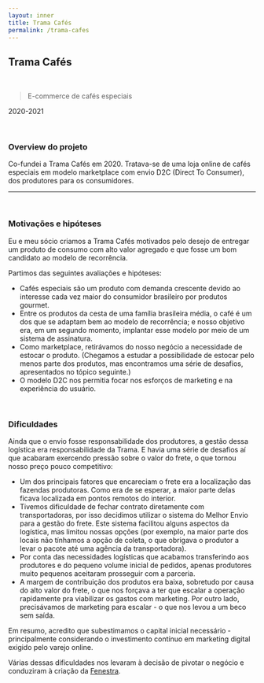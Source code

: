 ```yaml
---
layout: inner
title: Trama Cafés
permalink: /trama-cafes
---
```


## Trama Cafés

<br>

> E-commerce de cafés especiais

<p class="light-text">2020-2021</p>

<br>

### Overview do projeto

Co-fundei a Trama Cafés em 2020. Tratava-se de uma loja online de cafés especiais em modelo marketplace com envio D2C (Direct To Consumer), dos produtores para os consumidores.

<hr><br>

### Motivações e hipóteses

Eu e meu sócio criamos a Trama Cafés motivados pelo desejo de entregar um produto de consumo com alto valor agregado e que fosse um bom candidato ao modelo de recorrência.

Partimos das seguintes avaliações e hipóteses:
- Cafés especiais são um produto com demanda crescente devido ao interesse cada vez maior do consumidor brasileiro por produtos gourmet.
- Entre os produtos da cesta de uma família brasileira média, o café é um dos que se adaptam bem ao modelo de recorrência; e nosso objetivo era, em um segundo momento, implantar esse modelo por meio de um sistema de assinatura.
- Como marketplace, retirávamos do nosso negócio a necessidade de estocar o produto. (Chegamos a estudar a possibilidade de estocar pelo menos parte dos produtos, mas encontramos uma série de desafios, apresentados no tópico seguinte.)
- O modelo D2C nos permitia focar nos esforços de marketing e na experiência do usuário.

<br>

### Dificuldades

Ainda que o envio fosse responsabilidade dos produtores, a gestão dessa logística era responsabilidade da Trama. E havia uma série de desafios aí que acabaram exercendo pressão sobre o valor do frete, o que tornou nosso preço pouco competitivo:

- Um dos principais fatores que encareciam o frete era a localização das fazendas produtoras. Como era de se esperar, a maior parte delas ficava localizada em pontos remotos do interior.
- Tivemos dificuldade de fechar contrato diretamente com transportadoras, por isso decidimos utilizar o sistema do Melhor Envio para a gestão do frete. Este sistema facilitou alguns aspectos da logística, mas limitou nossas opções (por exemplo, na maior parte dos locais não tínhamos a opção de coleta, o que obrigava o produtor a levar o pacote até uma agência da transportadora).
- Por conta das necessidades logísticas que acabamos transferindo aos produtores e do pequeno volume inicial de pedidos, apenas produtores muito pequenos aceitaram prosseguir com a parceria.
- A margem de contribuição dos produtos era baixa, sobretudo por causa do alto valor do frete, o que nos forçava a ter que escalar a operação rapidamente pra viabilizar os gastos com marketing. Por outro lado, precisávamos de marketing para escalar - o que nos levou a um beco sem saída.

Em resumo, acredito que subestimamos o capital inicial necessário - principalmente considerando o investimento contínuo em marketing digital exigido pelo varejo online.

Várias dessas dificuldades nos levaram à decisão de pivotar o negócio e conduziram à criação da [Fenestra](/fenestra).

